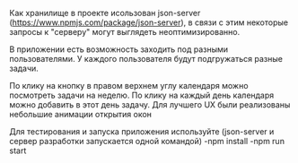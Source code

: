 Как хранилище в проекте исользован json-server (https://www.npmjs.com/package/json-server),
в связи с этим некоторые запросы к "серверу" могут выглядеть неоптимизированно.

В приложении есть возможность заходить под разными пользователями.
У каждого пользователя будут подгружаться разные задачи.

По клику на кнопку в правом верхнем углу календаря можно посмотреть задачи на неделю. 
По клику на каждый день календаря можно добавить в этот день задачу. 
Для лучшего UX были реализованы небольшие анимации открытия окон


Для тестирования и запуска приложения используйте (json-server и сервер разработки запускается одной командой)
-npm install
-npm run start 
